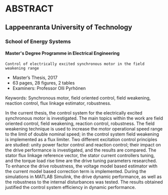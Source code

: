 # ABSTRACT
## Lappeenranta University of Technology
### School of Energy Systems
#### Master's Degree Programme in Electrical Engineering
`Control of electrically excited synchronous motor in the field weakening range`
* Master’s Thesis, 2017
* 63 pages, 28 figures, 2 tables
* Examiners: Professor Olli Pyrhönen

Keywords: Synchronous motor, field oriented control, field weakening, reaction control, flux linkage estimator, robustness.

In the current thesis, the control system for the electrically excited synchronous motor is investigated. The main topics within the work are field oriented control, field weakening, reaction control, robustness. The field weakening technique is used to increase the motor operational speed range to the limit of double nominal speed; in the control system field weakening is implemented as a flux limiter. Two different excitation control principles are studied: unity power factor control and reaction control; their impact on the drive performance is investigated, and the results are compared. The stator flux linkage reference vector, the stator current controllers tuning, and the torque load rise time are the drive tuning parameters researched. To enhance the drive robustness, the voltage model based estimator with the current model based correction term is implemented. During the simulations in MATLAB Simulink, the drive dynamic performance, as well as the robustness to the internal disturbances was tested. The results obtained justified the control system efficiency in dynamic performance.
